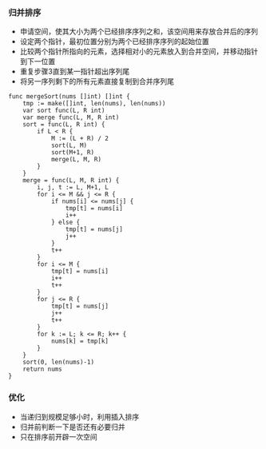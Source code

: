 ### 归并排序
- 申请空间，使其大小为两个已经排序序列之和，该空间用来存放合并后的序列
- 设定两个指针，最初位置分别为两个已经排序序列的起始位置
- 比较两个指针所指向的元素，选择相对小的元素放入到合并空间，并移动指针到下一位置
- 重复步骤3直到某一指针超出序列尾
- 将另一序列剩下的所有元素直接复制到合并序列尾
```golang
func mergeSort(nums []int) []int {
	tmp := make([]int, len(nums), len(nums))
	var sort func(L, R int)
	var merge func(L, M, R int)
	sort = func(L, R int) {
		if L < R {
			M := (L + R) / 2
			sort(L, M)
			sort(M+1, R)
			merge(L, M, R)
		}
	}
	merge = func(L, M, R int) {
		i, j, t := L, M+1, L
		for i <= M && j <= R {
			if nums[i] <= nums[j] {
				tmp[t] = nums[i]
				i++
			} else {
				tmp[t] = nums[j]
				j++
			}
			t++
		}
		for i <= M {
			tmp[t] = nums[i]
			i++
			t++
		}
		for j <= R {
			tmp[t] = nums[j]
			j++
			t++
		}
		for k := L; k <= R; k++ {
			nums[k] = tmp[k]
		}
	}
	sort(0, len(nums)-1)
	return nums
}
```
### 优化
- 当递归到规模足够小时，利用插入排序
- 归并前判断一下是否还有必要归并
- 只在排序前开辟一次空间